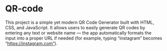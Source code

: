 # QR-code
This project is a simple yet modern QR Code Generator built with HTML, CSS, and JavaScript. It allows users to easily generate QR codes by entering any text or website name — the app automatically formats the input into a proper URL if needed (for example, typing “instagram” becomes “https://instagram.com”). 
